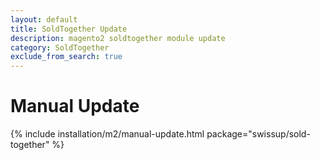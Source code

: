 ```yaml
---
layout: default
title: SoldTogether Update
description: magento2 soldtogether module update
category: SoldTogether
exclude_from_search: true
---
```


# Manual Update

{% include installation/m2/manual-update.html package="swissup/sold-together" %}
